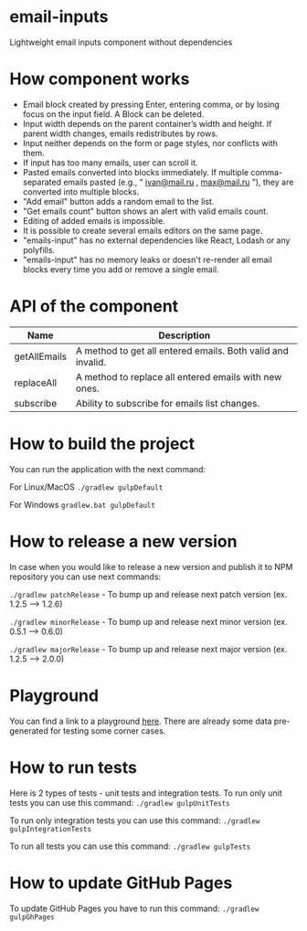 # email-inputs
Lightweight email inputs component without dependencies

# How component works

* Email block created by pressing Enter, entering comma, or by losing focus on the
  input field. A Block can be deleted.
* Input width depends on the parent container’s width and height. If parent width changes,
  emails redistributes by rows.
* Input neither depends on the form or page styles, nor conflicts with them.
* If input has too many emails, user can scroll it.
* Pasted emails converted into blocks immediately. If multiple comma-separated
  emails pasted (e.g., “ ivan@mail.ru , max@mail.ru ”), they are converted into multiple
  blocks.
* "Add email" button adds a random email to the list.
* "Get emails count" button shows an alert with valid emails count.
* Editing of added emails is impossible.
* It is possible to create several emails editors on the same page.
* "emails-input" has no external dependencies like React, Lodash or any polyfills.
* "emails-input" has no memory leaks or doesn't re-render all email blocks every time you add or remove a single email.

# API of the component

|Name|Description|
|----|-----------|
|getAllEmails|A method to get all entered emails. Both valid and invalid.|
|replaceAll|A method to replace all entered emails with new ones.|
|subscribe|Ability to subscribe for emails list changes.|

# How to build the project
You can run the application with the next command:

For Linux/MacOS `./gradlew gulpDefault`

For Windows  `gradlew.bat gulpDefault`

# How to release a new version

In case when you would like to release a new version and publish it to NPM repository you can use next commands:
 
 `./gradlew patchRelease` - To bump up and release next patch version (ex. 1.2.5 --> 1.2.6) 
 
 `./gradlew minorRelease` - To bump up and release next minor version (ex. 0.5.1 --> 0.6.0)
 
 `./gradlew majorRelease` - To bump up and release next major version (ex. 1.2.5 --> 2.0.0)

# Playground

You can find a link to a playground [here](https://acierto.github.io/email-inputs/).
There are already some data pre-generated for testing some corner cases.

# How to run tests

Here is 2 types of tests - unit tests and integration tests.
To run only unit tests you can use this command:
`./gradlew gulpUnitTests`

To run only integration tests you can use this command:
`./gradlew gulpIntegrationTests`

To run all tests you can use this command:
`./gradlew gulpTests`

# How to update GitHub Pages

To update GitHub Pages you have to run this command:
`./gradlew gulpGhPages`

